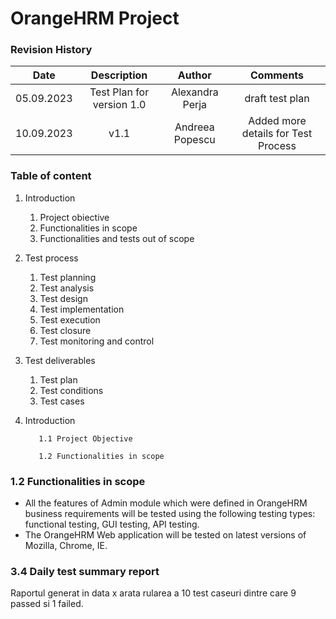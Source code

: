 # OrangeHRM Project
### Revision History

| Date |Description  | Author  | Comments |
| :-----: | :---: | :---: | :---: |
| 05.09.2023 | Test Plan for version 1.0   | Alexandra Perja  | draft test plan |
| 10.09.2023 | v1.1 | Andreea Popescu | Added more details for Test Process |

### Table of content
1. Introduction
    1. Project obiective
    2. Functionalities in scope
    3. Functionalities and tests out of scope
2. Test process
    1. Test planning
    2. Test analysis
    3. Test design
    4. Test implementation
    5. Test execution
    6. Test closure
    7. Test monitoring and control
3. Test deliverables
    1. Test plan
    2. Test conditions
    3. Test cases

  1. Introduction
    
            1.1 Project Objective 
            
            1.2 Functionalities in scope


### 1.2 Functionalities in scope
 - All the features of Admin module which were defined in OrangeHRM business requirements will be tested using the following testing types: functional testing, GUI testing, API testing. 
 - The OrangeHRM Web application will be tested on latest versions of Mozilla, Chrome, IE.

### 3.4 Daily test summary report
Raportul generat in data x arata rularea a 10 test caseuri dintre care 9 passed si 1 failed.

